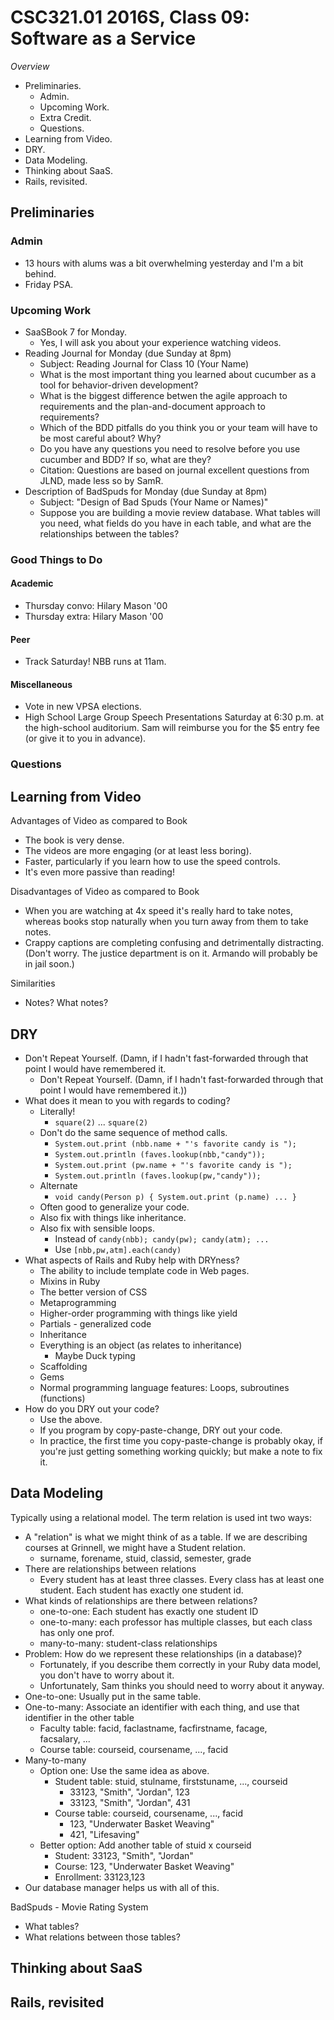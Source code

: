 CSC321.01 2016S, Class 09: Software as a Service
================================================

_Overview_

* Preliminaries.
    * Admin.
    * Upcoming Work.
    * Extra Credit.
    * Questions.
* Learning from Video.
* DRY.
* Data Modeling.
* Thinking about SaaS.
* Rails, revisited.

Preliminaries
-------------

### Admin

* 13 hours with alums was a bit overwhelming yesterday and I'm a bit behind.
* Friday PSA.

### Upcoming Work

* SaaSBook 7 for Monday.
    * Yes, I will ask you about your experience watching videos.
* Reading Journal for Monday (due Sunday at 8pm)
    * Subject: Reading Journal for Class 10 (Your Name)
    * What is the most important thing you learned about cucumber as a tool for behavior-driven development?
    * What is the biggest difference betwen the agile approach to requirements and the plan-and-document approach to requirements?
    * Which of the BDD pitfalls do you think you or your team will have to be most careful about? Why?
    * Do you have any questions you need to resolve before you use cucumber and BDD? If so, what are they?
    * Citation: Questions are based on journal excellent questions from JLND,
      made less so by SamR.
* Description of BadSpuds for Monday (due Sunday at 8pm)
    * Subject: "Design of Bad Spuds (Your Name or Names)"
    * Suppose you are building a movie review database.  What tables
      will you need, what fields do you have in each table, and what
      are the relationships between the tables?

### Good Things to Do

#### Academic

* Thursday convo: Hilary Mason '00
* Thursday extra: Hilary Mason '00

#### Peer

* Track Saturday!  NBB runs at 11am.

#### Miscellaneous

* Vote in new VPSA elections.
* High School Large Group Speech Presentations Saturday at 6:30 p.m.
  at the high-school auditorium.  Sam will reimburse you for the $5 entry
  fee (or give it to you in advance).

### Questions

Learning from Video
-------------------

Advantages of Video as compared to Book

* The book is very dense.
* The videos are more engaging (or at least less boring).
* Faster, particularly if you learn how to use the speed controls.
* It's even more passive than reading!

Disadvantages of Video as compared to Book

* When you are watching at 4x speed it's really hard to take notes,
  whereas books stop naturally when you turn away from them to take
  notes.
* Crappy captions are completing confusing and detrimentally distracting.
  (Don't worry.  The justice department is on it.  Armando will probably
  be in jail soon.)

Similarities

* Notes?  What notes?

DRY
---

* Don't Repeat Yourself.  (Damn, if I hadn't fast-forwarded through that
  point I would have remembered it.
    * Don't Repeat Yourself.  (Damn, if I hadn't fast-forwarded through that
      point I would have remembered it.))
* What does it mean to you with regards to coding?
    * Literally!
        * `square(2)` ... `square(2)`
    * Don't do the same sequence of method calls.
        * `System.out.print (nbb.name + "'s favorite candy is ");`
        * `System.out.println (faves.lookup(nbb,"candy"));`
        * `System.out.print (pw.name + "'s favorite candy is ");`
        * `System.out.println (faves.lookup(pw,"candy"));`
    * Alternate
        * `void candy(Person p) { System.out.print (p.name) ... }`
    * Often good to generalize your code.
    * Also fix with things like inheritance.
    * Also fix with sensible loops.
        * Instead of `candy(nbb); candy(pw); candy(atm); ...`
        * Use `[nbb,pw,atm].each(candy)`
* What aspects of Rails and Ruby help with DRYness?
    * The ability to include template code in Web pages.
    * Mixins in Ruby
    * The better version of CSS
    * Metaprogramming
    * Higher-order programming with things like yield
    * Partials - generalized code
    * Inheritance
    * Everything is an object (as relates to inheritance)
        * Maybe Duck typing
    * Scaffolding
    * Gems
    * Normal programming language features: Loops, subroutines (functions)
* How do you DRY out your code?
    * Use the above.
    * If you program by copy-paste-change, DRY out your code.
    * In practice, the first time you copy-paste-change is probably okay,
      if you're just getting something working quickly; but make a note
      to fix it.

Data Modeling
-------------

Typically using a relational model.    The term relation is used int
two ways:

* A "relation" is what we might think of as a table.  If we are describing
  courses at Grinnell, we might have a Student relation.
    * surname, forename, stuid, classid, semester, grade
* There are relationships between relations
    * Every student has at least three classes.  Every class has at
      least one student.  Each student has exactly one student id.
* What kinds of relationships are there between relations?
    * one-to-one: Each student has exactly one student ID
    * one-to-many: each professor has multiple classes, but each class
      has only one prof.
    * many-to-many: student-class relationships
* Problem: How do we represent these relationships (in a database)?
    * Fortunately, if you describe them correctly in your Ruby data
      model, you don't have to worry about it.
    * Unfortunately, Sam thinks you should need to worry about it anyway.
* One-to-one: Usually put in the same table.
* One-to-many: Associate an identifier with each thing, and use
  that identifier in the other table
    * Faculty table: facid, faclastname, facfirstname, facage,  
      facsalary, ...
    * Course table: courseid, coursename, ..., facid
* Many-to-many
    * Option one: Use the same idea as above.
        * Student table: stuid, stulname, firststuname, ..., courseid
            * 33123, "Smith", "Jordan", 123
            * 33123, "Smith", "Jordan", 431
        * Course table: courseid, coursename, ..., facid
            * 123, "Underwater Basket Weaving"
            * 421, "Lifesaving"
    * Better option: Add another table of stuid x courseid
        * Student: 33123, "Smith", "Jordan"
        * Course: 123, "Underwater Basket Weaving"
        * Enrollment: 33123,123
* Our database manager helps us with all of this.

BadSpuds - Movie Rating System

* What tables?
* What relations between those tables?



Thinking about SaaS
-------------------

Rails, revisited
----------------

